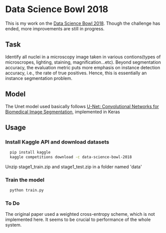 # Data Science Bowl 2018

This is my work on the [Data Science Bowl 2018](https://www.kaggle.com/c/data-science-bowl-2018). Though the challenge has ended, more improvements are still in progress.

## Task
Identify all nuclei in a microscopy image taken in various contions(types of microscropes, lighting, staining, magnification...etc). Beyond segmentation accuracy, the evaluation metric puts more emphasis on instance detection accuracy, i.e., the rate of true positives. Hence, this is essentially an instance segmentation problem.

## Model
The Unet model used basically follows [U-Net: Convolutional Networks for Biomedical Image Segmentation](http://lmb.informatik.uni-freiburg.de/people/ronneber/u-net/), implemented in Keras

## Usage
### Install Kaggle API and download datasets
```bash
  pip install kaggle
  kaggle competitions download -c data-science-bowl-2018
```
Unzip stage1_train.zip and stage1_test.zip in a folder named 'data'
### Train the model
```python
  python train.py
```

### To Do
The original paper used a weighted cross-entropy scheme, which is not implemented here. It seems to be crucial to performance of the whole system.
